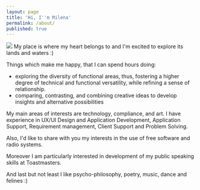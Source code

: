 ```yaml
---
layout: page
title: 'Hi, I''m Milena'
permalink: /about/
published: true
---
```


<img src="https://milenalavanchy.github.io/assets/images/snimka.jpg">
My place is where my heart belongs to and I'm excited to explore its lands and waters :)

Things which make me happy, that I can spend hours doing:
* exploring the diversity of functional areas, thus,  fostering a higher degree of technical and functional versatility, while refining a sense of relationship.
* comparing, contrasting, and combining creative ideas to develop insights and alternative possibilities

My main areas of interests are technology, compliance, and art. I have experience in UX/UI Design and Application Development, Application Support, Requirement management, Client Support and Problem Solving.

Also, I'd like to share with you my interests in the use of free software and radio systems.

Moreover I am particularly interested in development of my public speaking skills at Toastmasters.

And last but not least I like psycho-philosophy, poetry, music, dance and felines :)




